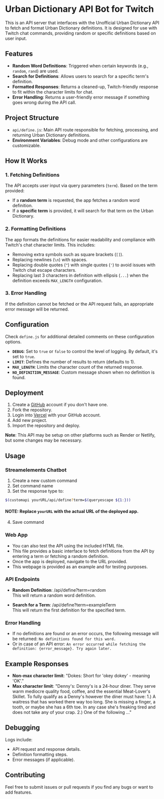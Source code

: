# Urban Dictionary API Bot for Twitch

This is an API server that interfaces with the Unofficial Urban Dictionary API to fetch and format Urban Dictionary definitions. It is designed for use with Twitch chat commands, providing random or specific definitions based on user input.

## Features

- **Random Word Definitions**: Triggered when certain keywords (e.g., `random`, `rand`) are used.
- **Search for Definitions**: Allows users to search for a specific term's definition.
- **Formatted Responses**: Returns a cleaned-up, Twitch-friendly response to fit within the character limits for chat.
- **Error Handling**: Returns a user-friendly error message if something goes wrong during the API call.

## Project Structure

- `api/define.js`: Main API route responsible for fetching, processing, and returning Urban Dictionary definitions.
- **Environment Variables**: Debug mode and other configurations are customizable.

## How It Works

### 1. Fetching Definitions
The API accepts user input via query parameters (`term`). Based on the term provided:
- If a **random term** is requested, the app fetches a random word definition.
- If a **specific term** is provided, it will search for that term on the Urban Dictionary.

### 2. Formatting Definitions
The app formats the definitions for easier readability and compliance with Twitch's chat character limits. This includes:
- Removing extra symbols such as square brackets (`[]`).
- Replacing newlines (`\n`) with spaces.
- Replacing double quotes (`"`) with single quotes (`'`) to avoid issues with Twitch chat escape characters.
- Replacing last 3 characters in definition with ellipsis (`...`) when the definition exceeds `MAX_LENGTH` configuration.

### 3. Error Handling
If the definition cannot be fetched or the API request fails, an appropriate error message will be returned.

## Configuration
Check `define.js` for additional detailed comments on these configuration options.
- **`DEBUG`**: Set to `true` or `false` to control the level of logging. By default, it's set to `true`.
- **`LIMIT`**: Defines the number of results to return (defaults to 1).
- **`MAX_LENGTH`**: Limits the character count of the returned response.
- **`NO_DEFINITION_MESSAGE`**: Custom message shown when no definition is found.

## Deployment
1. Create a [GitHub](https://www.github.com) account if you don't have one.
2. Fork the repository.
3. Login into [Vercel](https://vercel.com/login) with your GitHub account.
4. Add new project.
5. Import the repository and deploy.

**Note**: This API may be setup on other platforms such as Render or Netlify, but some changes may be necessary.

## Usage

### Streamelements Chatbot
1. Create a new custom command
2. Set command name
3. Set the response type to:
```bash
$(customapi yourURL/api/define?term=$(queryescape ${1:}))
```
 #### **NOTE: Replace `yourURL` with the actual URL of the deployed app.**
4. Save command

### Web App
- You can also test the API using the included HTML file.
- This file provides a basic interface to fetch definitions from the API by entering a term or fetching a random definition.
- Once the app is deployed, navigate to the URL provided.
- This webpage is provided as an example and for testing purposes.

### API Endpoints

- **Random Definition**:
/api/define?term=random \
This will return a random word definition.

- **Search for a Term**:
/api/define?term=exampleTerm \
This will return the first definition for the specified term.

### Error Handling
- If no definitions are found or an error occurs, the following message will be returned:
```No definitions found for this word.```
- Or in case of an API error:
```An error occurred while fetching the definition: {error_message}. Try again later.```

## Example Responses
- **Non-max character limit**: "Dokes: Short for 'okey dokey' - meaning 'OK'."
- **Max character limit**: "Denny's: Denny's is a 24-hour diner. They serve warm mediocre quality food, coffee, and the essential Meat-Lover's Skillet. To fully qualify as a Denny's however the diner must have: 1.) A waitress that has worked there way too long. She is missing a finger, a tooth, or maybe she has a 6th toe. In any case she's freaking tired and does not take any of your crap. 2.) One of the following ..."

## Debugging
Logs include:
- API request and response details.
- Definition formatting steps.
- Error messages (if applicable).

## Contributing
Feel free to submit issues or pull requests if you find any bugs or want to add features.